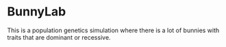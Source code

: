 # BunnyLab

This is a population genetics simulation where there is a lot of bunnies with traits that are dominant or recessive.

